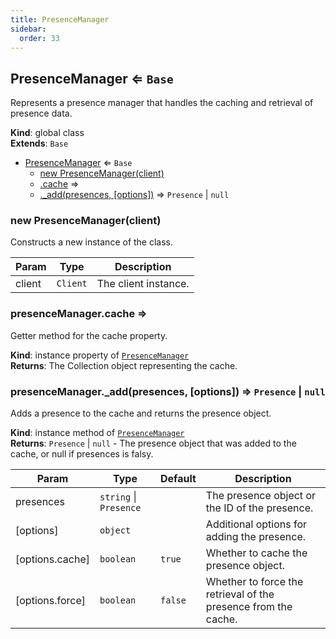 ```yaml
---
title: PresenceManager
sidebar:
  order: 33
---
```




## PresenceManager ⇐ <code>Base</code>
Represents a presence manager that handles the caching and retrieval of presence data.

**Kind**: global class  
**Extends**: <code>Base</code>  

* [PresenceManager](#PresenceManager) ⇐ <code>Base</code>
    * [new PresenceManager(client)](#new_PresenceManager_new)
    * [.cache](#PresenceManager+cache) ⇒
    * [._add(presences, [options])](#PresenceManager+_add) ⇒ <code>Presence</code> \| <code>null</code>

<a name="new_PresenceManager_new"></a>

### new PresenceManager(client)
Constructs a new instance of the class.


| Param | Type | Description |
| --- | --- | --- |
| client | <code>Client</code> | The client instance. |

<a name="PresenceManager+cache"></a>

### presenceManager.cache ⇒
Getter method for the cache property.

**Kind**: instance property of [<code>PresenceManager</code>](#PresenceManager)  
**Returns**: The Collection object representing the cache.  
<a name="PresenceManager+_add"></a>

### presenceManager.\_add(presences, [options]) ⇒ <code>Presence</code> \| <code>null</code>
Adds a presence to the cache and returns the presence object.

**Kind**: instance method of [<code>PresenceManager</code>](#PresenceManager)  
**Returns**: <code>Presence</code> \| <code>null</code> - The presence object that was added to the cache, or null if presences is falsy.  

| Param | Type | Default | Description |
| --- | --- | --- | --- |
| presences | <code>string</code> \| <code>Presence</code> |  | The presence object or the ID of the presence. |
| [options] | <code>object</code> |  | Additional options for adding the presence. |
| [options.cache] | <code>boolean</code> | <code>true</code> | Whether to cache the presence object. |
| [options.force] | <code>boolean</code> | <code>false</code> | Whether to force the retrieval of the presence from the cache. |

